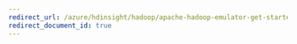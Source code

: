 ```yaml
---
redirect_url: /azure/hdinsight/hadoop/apache-hadoop-emulator-get-started
redirect_document_id: true
---
```

